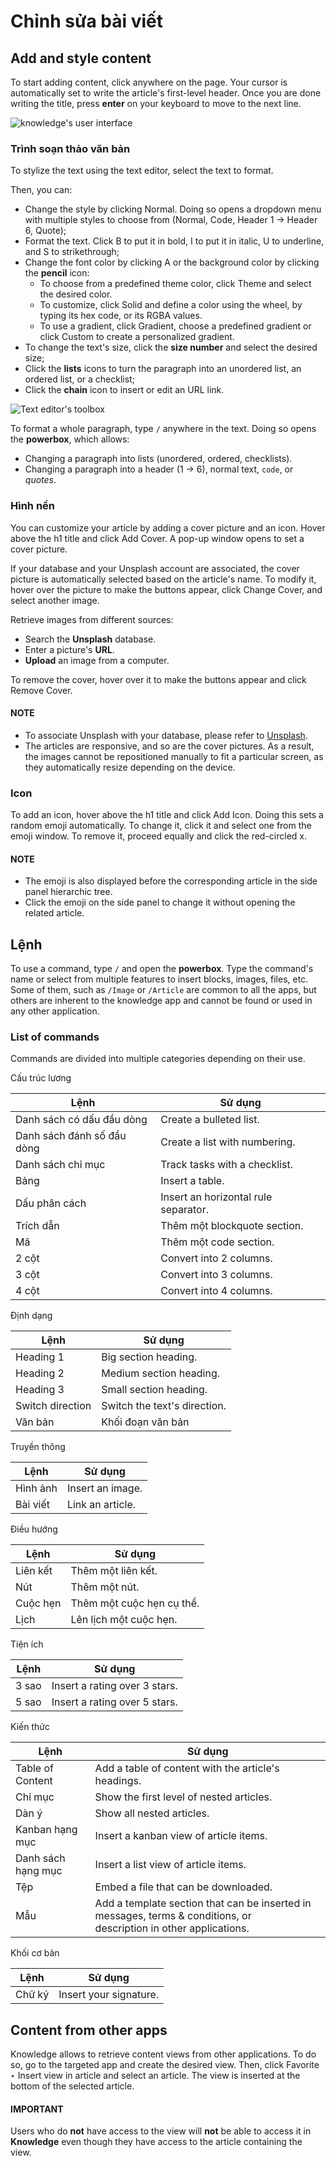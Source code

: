 # Chỉnh sửa bài viết

## Add and style content

To start adding content, click anywhere on the page. Your cursor is automatically set to write the
article's first-level header. Once you are done writing the title, press **enter** on your keyboard
to move to the next line.

![knowledge's user interface](applications/productivity/knowledge/articles_editing/ui.png)

<a id="knowledge-text-editor"></a>

### Trình soạn thảo văn bản

To stylize the text using the text editor, select the text to format.

Then, you can:

- Change the style by clicking Normal. Doing so opens a dropdown menu with multiple
  styles to choose from (Normal, Code, Header 1 → Header 6, Quote);
- Format the text. Click B to put it in bold, I to put it in italic,
  U to underline, and S to strikethrough;
- Change the font color by clicking A or the background color by clicking the **pencil**
  icon:
  - To choose from a predefined theme color, click Theme and select the desired color.
  - To customize, click Solid and define a color using the wheel, by typing its hex
    code, or its RGBA values.
  - To use a gradient, click Gradient, choose a predefined gradient or click
    Custom to create a personalized gradient.
- To change the text's size, click the **size number** and select the desired size;
- Click the **lists** icons to turn the paragraph into an unordered list, an ordered list, or a
  checklist;
- Click the **chain** icon to insert or edit an URL link.

![Text editor's toolbox](applications/productivity/knowledge/articles_editing/style-and-colors.png)

To format a whole paragraph, type `/` anywhere in the text. Doing so opens the **powerbox**, which
allows:

- Changing a paragraph into lists (unordered, ordered, checklists).
- Changing a paragraph into a header (1 → 6), normal text, `code`, or *quotes*.

### Hình nền

You can customize your article by adding a cover picture and an icon. Hover above the h1 title and
click Add Cover. A pop-up window opens to set a cover picture.

If your database and your Unsplash account are associated, the cover picture is automatically
selected based on the article's name. To modify it, hover over the picture to make the buttons
appear, click Change Cover, and select another image.

Retrieve images from different sources:

- Search the **Unsplash** database.
- Enter a picture's **URL**.
- **Upload** an image from a computer.

To remove the cover, hover over it to make the buttons appear and click Remove Cover.

#### NOTE
- To associate Unsplash with your database, please refer to
  [Unsplash](../../general/integrations/unsplash.md).
- The articles are responsive, and so are the cover pictures. As a result, the images cannot
  be repositioned manually to fit a particular screen, as they automatically resize
  depending on the device.

### Icon

To add an icon, hover above the h1 title and click Add Icon. Doing this sets a random
emoji automatically. To change it, click it and select one from the emoji window. To remove it,
proceed equally and click the red-circled x.

#### NOTE
- The emoji is also displayed before the corresponding article in the side panel hierarchic tree.
- Click the emoji on the side panel to change it without opening the related article.

<a id="knowledge-powerbox"></a>

## Lệnh

To use a command, type `/` and open the **powerbox**. Type the command's name or select from
multiple features to insert blocks, images, files, etc. Some of them, such as `/Image` or `/Article`
are common to all the apps, but others are inherent to the knowledge app and cannot be found or used
in any other application.

### List of commands

Commands are divided into multiple categories depending on their use.

Cấu trúc lương

| Lệnh                       | Sử dụng                              |
|----------------------------|--------------------------------------|
| Danh sách có dấu đầu dòng  | Create a bulleted list.              |
| Danh sách đánh số đầu dòng | Create a list with numbering.        |
| Danh sách chỉ mục          | Track tasks with a checklist.        |
| Bảng                       | Insert a table.                      |
| Dấu phân cách              | Insert an horizontal rule separator. |
| Trích dẫn                  | Thêm một blockquote section.         |
| Mã                         | Thêm một code section.               |
| 2 cột                      | Convert into 2 columns.              |
| 3 cột                      | Convert into 3 columns.              |
| 4 cột                      | Convert into 4 columns.              |

Định dạng

| Lệnh             | Sử dụng                      |
|------------------|------------------------------|
| Heading 1        | Big section heading.         |
| Heading 2        | Medium section heading.      |
| Heading 3        | Small section heading.       |
| Switch direction | Switch the text's direction. |
| Văn bản          | Khối đoạn văn bản            |

Truyền thông

| Lệnh     | Sử dụng          |
|----------|------------------|
| Hình ảnh | Insert an image. |
| Bài viết | Link an article. |

Điều hướng

| Lệnh     | Sử dụng                   |
|----------|---------------------------|
| Liên kết | Thêm một liên kết.        |
| Nút      | Thêm một nút.             |
| Cuộc hẹn | Thêm một cuộc hẹn cụ thể. |
| Lịch     | Lên lịch một cuộc hẹn.    |

Tiện ích

| Lệnh   | Sử dụng                       |
|--------|-------------------------------|
| 3 sao  | Insert a rating over 3 stars. |
| 5 sao  | Insert a rating over 5 stars. |

Kiến thức

| Lệnh               | Sử dụng                                                                                                                |
|--------------------|------------------------------------------------------------------------------------------------------------------------|
| Table of Content   | Add a table of content with the article's headings.                                                                    |
| Chỉ mục            | Show the first level of nested articles.                                                                               |
| Dàn ý              | Show all nested articles.                                                                                              |
| Kanban hạng mục    | Insert a kanban view of article items.                                                                                 |
| Danh sách hạng mục | Insert a list view of article items.                                                                                   |
| Tệp                | Embed a file that can be downloaded.                                                                                   |
| Mẫu                | Add a template section that can be inserted in messages, terms & conditions, or<br/>description in other applications. |

Khối cơ bản

| Lệnh   | Sử dụng                |
|--------|------------------------|
| Chữ ký | Insert your signature. |

## Content from other apps

Knowledge allows to retrieve content views from other applications. To do so, go to the targeted app
and create the desired view. Then, click Favorite ‣ Insert view in article and
select an article. The view is inserted at the bottom of the selected article.

#### IMPORTANT
Users who do **not** have access to the view will **not** be able to access it in **Knowledge**
even though they have access to the article containing the view.
